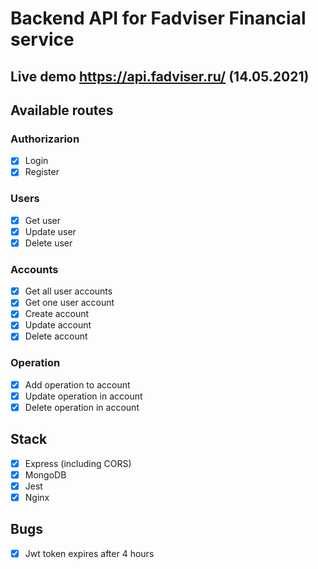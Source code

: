 # Backend API for Fadviser Financial service 

## Live demo https://api.fadviser.ru/ (14.05.2021)

## Available routes

### Authorizarion

- [x] Login
- [x] Register

### Users

- [x] Get user
- [x] Update user
- [x] Delete user
### Accounts

- [x] Get all user accounts
- [x] Get one user account
- [x] Create account
- [x] Update account
- [x] Delete account

### Operation

- [x] Add operation to account
- [x] Update operation in account
- [x] Delete operation in account

## Stack

- [x] Express (including CORS)
- [x] MongoDB
- [x] Jest
- [x] Nginx

## Bugs

- [x] Jwt token expires after 4 hours